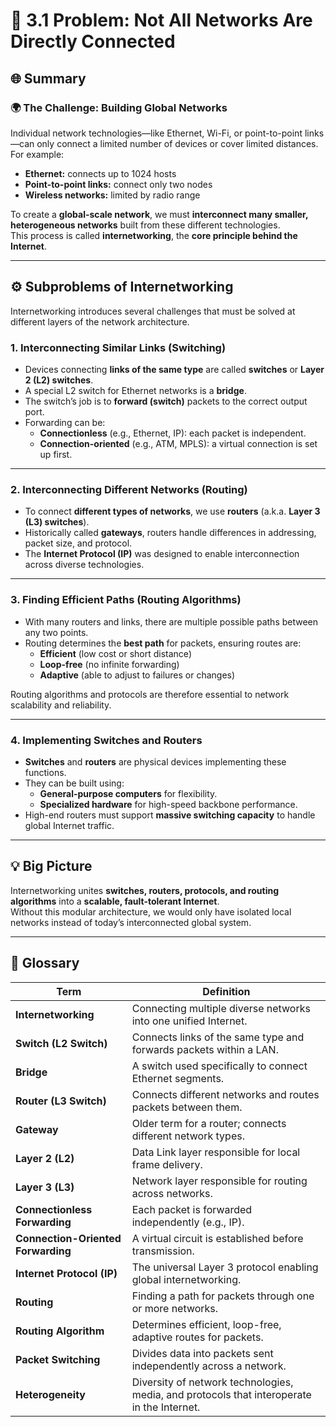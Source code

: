 # 🧭 3.1 Problem: Not All Networks Are Directly Connected

## 🌐 Summary

### 🌍 The Challenge: Building Global Networks

Individual network technologies—like Ethernet, Wi-Fi, or point-to-point links—can only connect a limited number of devices or cover limited distances. For example:

- **Ethernet:** connects up to 1024 hosts  
- **Point-to-point links:** connect only two nodes  
- **Wireless networks:** limited by radio range  

To create a **global-scale network**, we must **interconnect many smaller, heterogeneous networks** built from these different technologies.  
This process is called **internetworking**, the **core principle behind the Internet**.

---

## ⚙️ Subproblems of Internetworking

Internetworking introduces several challenges that must be solved at different layers of the network architecture.

### 1. Interconnecting Similar Links (Switching)

- Devices connecting **links of the same type** are called **switches** or **Layer 2 (L2) switches**.  
- A special L2 switch for Ethernet networks is a **bridge**.  
- The switch’s job is to **forward (switch)** packets to the correct output port.  
- Forwarding can be:
  - **Connectionless** (e.g., Ethernet, IP): each packet is independent.  
  - **Connection-oriented** (e.g., ATM, MPLS): a virtual connection is set up first.

---

### 2. Interconnecting Different Networks (Routing)

- To connect **different types of networks**, we use **routers** (a.k.a. **Layer 3 (L3) switches**).  
- Historically called **gateways**, routers handle differences in addressing, packet size, and protocol.  
- The **Internet Protocol (IP)** was designed to enable interconnection across diverse technologies.

---

### 3. Finding Efficient Paths (Routing Algorithms)

- With many routers and links, there are multiple possible paths between any two points.  
- Routing determines the **best path** for packets, ensuring routes are:
  - **Efficient** (low cost or short distance)  
  - **Loop-free** (no infinite forwarding)  
  - **Adaptive** (able to adjust to failures or changes)  

Routing algorithms and protocols are therefore essential to network scalability and reliability.

---

### 4. Implementing Switches and Routers

- **Switches** and **routers** are physical devices implementing these functions.  
- They can be built using:
  - **General-purpose computers** for flexibility.  
  - **Specialized hardware** for high-speed backbone performance.  
- High-end routers must support **massive switching capacity** to handle global Internet traffic.

---

## 💡 Big Picture

Internetworking unites **switches, routers, protocols, and routing algorithms** into a **scalable, fault-tolerant Internet**.  
Without this modular architecture, we would only have isolated local networks instead of today’s interconnected global system.

---

## 🧾 Glossary

| Term | Definition |
|------|-------------|
| **Internetworking** | Connecting multiple diverse networks into one unified Internet. |
| **Switch (L2 Switch)** | Connects links of the same type and forwards packets within a LAN. |
| **Bridge** | A switch used specifically to connect Ethernet segments. |
| **Router (L3 Switch)** | Connects different networks and routes packets between them. |
| **Gateway** | Older term for a router; connects different network types. |
| **Layer 2 (L2)** | Data Link layer responsible for local frame delivery. |
| **Layer 3 (L3)** | Network layer responsible for routing across networks. |
| **Connectionless Forwarding** | Each packet is forwarded independently (e.g., IP). |
| **Connection-Oriented Forwarding** | A virtual circuit is established before transmission. |
| **Internet Protocol (IP)** | The universal Layer 3 protocol enabling global internetworking. |
| **Routing** | Finding a path for packets through one or more networks. |
| **Routing Algorithm** | Determines efficient, loop-free, adaptive routes for packets. |
| **Packet Switching** | Divides data into packets sent independently across a network. |
| **Heterogeneity** | Diversity of network technologies, media, and protocols that interoperate in the Internet. |
